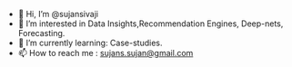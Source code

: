 - 👋 Hi, I’m @sujansivaji
- 👀 I’m interested in Data Insights,Recommendation Engines, Deep-nets, Forecasting.
- 🌱 I’m currently learning: Case-studies. 
- 📫 How to reach me : sujans.sujan@gmail.com

<!---
sujansivaji/sujansivaji is a ✨ special ✨ repository because its `README.md` (this file) appears on your GitHub profile.
You can click the Preview link to take a look at your changes.
--->
